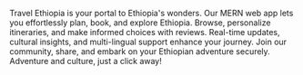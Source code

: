 Travel Ethiopia is your portal to Ethiopia's wonders. Our MERN web app lets you effortlessly plan, book, and explore Ethiopia. Browse, personalize itineraries, and make informed choices with reviews. Real-time updates, cultural insights, and multi-lingual support enhance your journey. Join our community, share, and embark on your Ethiopian adventure securely. Adventure and culture, just a click away!